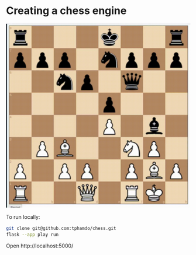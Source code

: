 # Creating a chess engine

![demo chess](chess.gif)

To run locally:
```sh
git clone git@github.com:tphamdo/chess.git
flask --app play run
```

Open http://localhost:5000/

